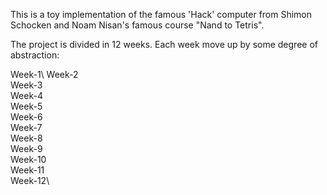 This is a toy implementation of the famous 'Hack' computer from Shimon Schocken and Noam Nisan's famous course "Nand to Tetris". 

The project is divided in 12 weeks. Each week move up by some degree of abstraction:

Week-1\ 
Week-2\
Week-3\
Week-4\
Week-5\
Week-6\
Week-7\
Week-8\
Week-9\
Week-10\
Week-11\
Week-12\
